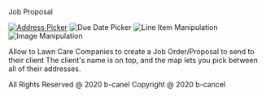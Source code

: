 Job Proposal

[![Address Picker](https://media.giphy.com/media/dyvj1gBn4HYBfVDrpr/giphy.gif)](https://media.giphy.com/media/dyvj1gBn4HYBfVDrpr/giphy.gif)
![Due Date Picker](https://media.giphy.com/media/VJYrbNGSMxUZ38RuU9/giphy.gif)
![Line Item Manipulation](https://media.giphy.com/media/UvK4kZ48BSmlVhiFQp/giphy.gif)
![Image Manipulation](https://media.giphy.com/media/fsaqYZsD0P0x600rE1/giphy.gif)

Allow to Lawn Care Companies to create a Job Order/Proposal to send to their client
The client's name is on top, and the map lets you pick between all of their addresses.

All Rights Reserved @ 2020 b-canel
Copyright @ 2020 b-cancel
